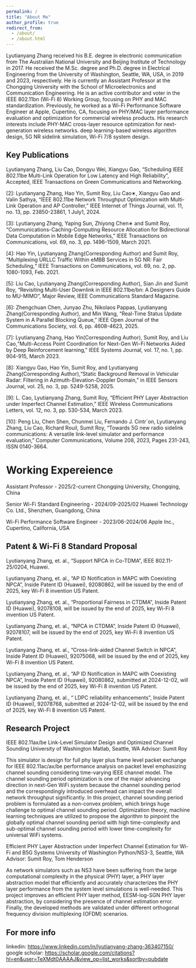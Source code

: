 ```yaml
---
permalink: /
title: "About Me"
author_profile: true
redirect_from: 
  - /about/
  - /about.html
---
```


Lyutianyang Zhang received his B.E. degree in electronic communication from The Australian National University and Beijing Institute of Technology in 2017. He received the M.Sc. degree and Ph.D. degree in Electrical Engineering from the University of Washington, Seattle, WA, USA, in 2019 and 2023, respectively. He is currently an Assistant Professor at the Chongqing University with the School of Microelectronics and Communication Engineering. He is an active contributor and voter in the IEEE 802.11bn (Wi-Fi 8) Working Group, focusing on PHY and MAC standardization. Previously, he worked as a Wi-Fi Performance Software Engineer at Apple, Cupertino, CA, focusing on PHY/MAC layer performance evaluation and optimization for commercial wireless products. His research interests include PHY-MAC cross-layer resource optimization for next-generation wireless networks. deep learning-based wireless algorithm design, 5G NR sidelink simulation, Wi-Fi 7/8 system design.

Key Publications
------
Lyutianyang Zhang, Liu Cao, Dongyu Wei, Xiangyu Gao, “Scheduling IEEE 802.11be Multi-Link Operation for Low Latency
and High Reliability”, Accepted, IEEE Transactions on Green Communications and Networking.


[2]: Lyutianyang Zhang, Hao Yin, Sumit Roy, Liu Cao∗, Xiangyu Gao and Valin Sathya, “IEEE 802.11be Network Throughput
Optimization with Multi-Link Operation and AP Controller,” IEEE Internet of Things Journal, vol. 11, no. 13, pp. 23850-23861, 1
July1, 2024.

[3]: Lyutianyang Zhang, Yaping Sun, Zhiyong Chen∗ and Sumit Roy, “Communications-Caching-Computing Resource Allocation for
Bidirectional Data Computation in Mobile Edge Networks,” IEEE Transactions on Communications, vol. 69, no. 3, pp. 1496-1509,
March 2021.

[4]: Hao Yin, Lyutianyang Zhang(Corresponding Author) and Sumit Roy, “Multiplexing URLLC Traffic Within eMBB Services in 5G NR: Fair
Scheduling,“ IEEE Transactions on Communications, vol. 69, no. 2, pp. 1080-1093, Feb. 2021.

[5]: Liu Cao, Lyutianyang Zhang(Corresponding Author), Sian Jin and Sumit Roy, “Revisiting Multi-User Downlink in IEEE 802.11be/bn: A Designers
Guide to MU-MIMO”, Major Review, IEEE Communications Standard Magazine.

[6]: Zhengchuan Chen, Junyao Zhu, Nikolaos Pappas, Lyutianyang Zhang(Corresponding Author), and Min Wang, “Real-Time Status Update System in A
Parallel Blocking Queue,” IEEE Open Journal of the Communications Society, vol. 6, pp. 4608-4623, 2025.

[7]: Lyutianyang Zhang, Hao Yin(Corresponding Author), Sumit Roy, and Liu Cao,“Multi-Access Point Coordination for Next-Gen Wi-Fi Networks Aided
by Deep Reinforcement learning,” IEEE Systems Journal, vol. 17, no. 1, pp. 904-915, March 2023.

[8]: Xiangyu Gao, Hao Yin, Sumit Roy, and Lyutianyang Zhang(Corresponding Author),“Static Background Removal in Vehicular Radar: Filtering in
Azimuth-Elevation-Doppler Domain,” in IEEE Sensors Journal, vol. 25, no. 3, pp. 5249-5258, 2025.

[9]: L. Cao, Lyutianyang Zhang, Sumit Roy, “Efficient PHY Layer Abstraction under Imperfect Channel Estimation,” IEEE
Wireless Communications Letters, vol. 12, no. 3, pp. 530-534, March 2023.

[10]: Peng Liu, Chen Shen, Chunmei Liu, Fernando J. Cintr´on, Lyutianyang Zhang, Liu Cao, Richard Rouil, Sumit Roy, “Towards
5G new radio sidelink communications: A versatile link-level simulator and performance evaluation,” Computer Communications,
Volume 208, 2023, Pages 231-243, ISSN 0140-3664.

Working Expereience
======
Assistant Professor - 2025/2-current                      Chongqing University, Chongqing, China 

Senior Wi-Fi Standard Engineering - 2024/09-2025/02       Huawei Technology Co. Ltd., Shenzhen, Guangdong, China

Wi-Fi Performance Software Engineer - 2023/06-2024/06     Apple Inc., Cupertino, California, USA

Patent & Wi-Fi 8 Standard Proposal
------
Lyutianyang Zhang, et. al., “Support NPCA in Co-TDMA”, IEEE 802.11-25/0204, Huawei.

Lyutianyang Zhang, et. al., “AP ID Notification in MAPC with Coexisting NPCA”, Inside Patent ID (Huawei), 92080862, will
be issued by the end of 2025, key Wi-Fi 8 invention US Patent.

Lyutianyang Zhang, et. al., “Proportional Fairness in CTDMA”, Inside Patent ID (Huawei), 92078108, will be issued by the end
of 2025, key Wi-Fi 8 invention US Patent.

Lyutianyang Zhang, et. al., “NPCA in CTDMA”, Inside Patent ID (Huawei), 92078107, will be issued by the end of 2025, key
Wi-Fi 8 invention US Patent.

Lyutianyang Zhang, et. al., “Cross-link-aided Channel Switch in NPCA”, Inside Patent ID (Huawei), 92075068, will be issued
by the end of 2025, key Wi-Fi 8 invention US Patent.

Lyutianyang Zhang, et. al., “AP ID Notification in MAPC with Coexisting NPCA”, Inside Patent ID (Huawei), 92080862,
submitted at 2024-12-02, will be issued by the end of 2025, key Wi-Fi 8 invention US Patent.

Lyutianyang Zhang, et. al., “ LDPC reliability enhancements”, Inside Patent ID (Huawei), 92078768, submitted at 2024-12-02,
will be issued by the end of 2025, key Wi-Fi 8 invention US Patent.

Research Project
------
IEEE 802.11ax/be Link-Level Simulator Design and Optimized Channel Sounding                      University of Washington Matlab, Seattle, WA
                                                                                                                           Advisor: Sumit Roy

This simulator is design for full phy layer plus frame level packet exchange for IEEE 802.11ac/ax/be performance analysis on
packet level emphasizing channel sounding considering time-varying IEEE channel model. The channel sounding period optimization is one of the major advancing direction in next-Gen WiFi system because the channel sounding period and the correspondingly introduced overhead can impact the overall network throughput
significantly. In this project, channel sounding period problem is formulated as a non-convex problem, which brings huge challenge to
optimal channel sounding period. Optimization theory, machine learning techniques are utilized to propose the algorithm to pinpoint the globally optimal
channel sounding period with high time-complexity and sub-optimal channel sounding period with lower time-complexity for
universal WiFi systems.

Efficient PHY Layer Abstraction under Imperfect Channel Estimation for Wi-Fi and B5G Systems      University of Washington Python/NS3-3, Seattle, WA 
                                                                                                                  Advisor: Sumit Roy, Tom Henderson

As network simulators such as NS3 have been suffering from the large computational complexity in the physical (PHY) layer,
a PHY layer abstraction model that efficiently and accurately characterizes the PHY layer performance from the system level
simulations is well-needed. This project improves an efficient PHY layer method, EESM-log-SGN PHY layer abstraction, by
considering the presence of channel estimation error. Finally, the developed methods are validated under different orthogonal
frequency division multiplexing (OFDM) scenarios.


For more info
------
linkedin: https://www.linkedin.com/in/lyutianyang-zhang-363407150/
google scholar: https://scholar.google.com/citations?hl=en&user=TeXMdt0AAAAJ&view_op=list_works&sortby=pubdate
